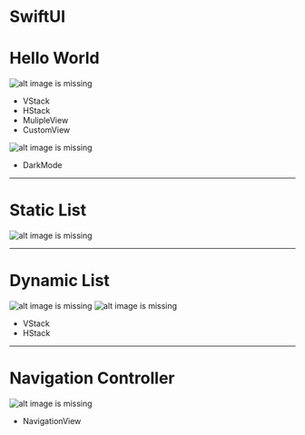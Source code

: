 # SwiftUI

# Hello World
![alt image is missing](https://res.cloudinary.com/atifcloud/image/upload/c_scale,h_700/v1566209529/4_suurdn.png)
- VStack
- HStack
- MulipleView
- CustomView

![alt image is missing](https://res.cloudinary.com/atifcloud/image/upload/c_scale,h_700/v1566211750/5_xxelkm.png)
- DarkMode

------------------------------------------------------------------------------------
# Static List
![alt image is missing](https://res.cloudinary.com/atifcloud/image/upload/c_scale,h_700/v1566388868/2_kmz14m.png)

------------------------------------------------------------------------------------
# Dynamic List
![alt image is missing](https://res.cloudinary.com/atifcloud/image/upload/c_scale,h_700/v1566388868/4_ixx1jw.png)
![alt image is missing](https://res.cloudinary.com/atifcloud/image/upload/c_scale,h_700/v1566388869/3_syvkbd.png)

- VStack
- HStack

------------------------------------------------------------------------------------
# Navigation Controller
![alt image is missing](https://res.cloudinary.com/atifcloud/image/upload/c_scale,h_700/v1566388867/1_yizfuq.png)
- NavigationView
